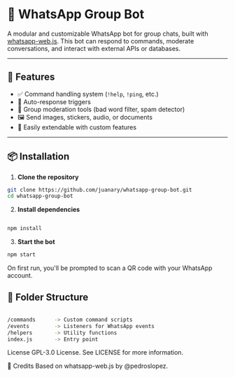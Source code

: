 # 🤖 WhatsApp Group Bot

A modular and customizable WhatsApp bot for group chats, built with [whatsapp-web.js](https://github.com/pedroslopez/whatsapp-web.js). This bot can respond to commands, moderate conversations, and interact with external APIs or databases.

---

## 🚀 Features

- ✅ Command handling system (`!help`, `!ping`, etc.)
- 🧠 Auto-response triggers
- 👮 Group moderation tools (bad word filter, spam detector)
- 🖼️ Send images, stickers, audio, or documents
- 🔧 Easily extendable with custom features

---

## 📦 Installation

1. **Clone the repository**

```bash
git clone https://github.com/juanary/whatsapp-group-bot.git
cd whatsapp-group-bot
```

2. **Install dependencies**

```bash

npm install
```

3. **Start the bot**

```bash
npm start
```
On first run, you'll be prompted to scan a QR code with your WhatsApp account.


## 📁 Folder Structure

```bash

/commands      -> Custom command scripts
/events        -> Listeners for WhatsApp events
/helpers       -> Utility functions
index.js       -> Entry point
```

License
GPL-3.0 License. See LICENSE for more information.

🙌 Credits
Based on whatsapp-web.js by @pedroslopez.

